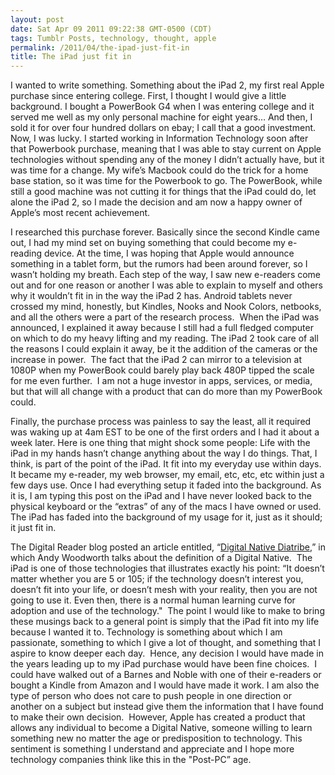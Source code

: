 ```yaml
---
layout: post
date: Sat Apr 09 2011 09:22:38 GMT-0500 (CDT)
tags: Tumblr Posts, technology, thought, apple
permalink: /2011/04/the-ipad-just-fit-in
title: The iPad just fit in
---
```


I wanted to write something. Something about the iPad 2, my first real Apple purchase since entering college. First, I thought I would give a little background. I bought a PowerBook G4 when I was entering college and it served me well as my only personal machine for eight years… And then, I sold it for over four hundred dollars on ebay; I call that a good investment.  Now, I was lucky. I started working in Information Technology soon after that Powerbook purchase, meaning that I was able to stay current on Apple technologies without spending any of the money I didn’t actually have, but it was time for a change. My wife’s Macbook could do the trick for a home base station, so it was time for the Powerbook to go. The PowerBook, while still a good machine was not cutting it for things that the iPad could do, let alone the iPad 2, so I made the decision and am now a happy owner of Apple’s most recent achievement.  

I researched this purchase forever. Basically since the second Kindle came out, I had my mind set on buying something that could become my e-reading device. At the time, I was hoping that Apple would announce something in a tablet form, but the rumors had been around forever, so I wasn’t holding my breath. Each step of the way, I saw new e-readers come out and for one reason or another I was able to explain to myself and others why it wouldn’t fit in in the way the iPad 2 has. Android tablets never crossed my mind, honestly, but Kindles, Nooks and Nook Colors, netbooks, and all the others were a part of the research process.  When the iPad was announced, I explained it away because I still had a full fledged computer on which to do my heavy lifting and my reading. The iPad 2 took care of all the reasons I could explain it away, be it the addition of the cameras or the increase in power.  The fact that the iPad 2 can mirror to a television at 1080P when my PowerBook could barely play back 480P tipped the scale for me even further.  I am not a huge investor in apps, services, or media, but that will all change with a product that can do more than my PowerBook could.  

Finally, the purchase process was painless to say the least, all it required was waking up at 4am EST to be one of the first orders and I had it about a week later. Here is one thing that might shock some people: Life with the iPad in my hands hasn’t change anything about the way I do things. That, I think, is part of the point of the iPad. It fit into my everyday use within days. It became my e-reader, my web browser, my email, etc, etc, etc within just a few days use. Once I had everything setup it faded into the background. As it is, I am typing this post on the iPad and I have never looked back to the physical keyboard or the “extras” of any of the macs I have owned or used. The iPad has faded into the background of my usage for it, just as it should; it just fit in.  

The Digital Reader blog posted an article entitled, “[Digital Native Diatribe](http://www.the-digital-reader.com/2011/04/05/digital-native-diatribe/ "Digital Native Diatribe"),” in which Andy Woodworth talks about the definition of a Digital Native.  The iPad is one of those technologies that illustrates exactly his point: “It doesn’t matter whether you are 5 or 105; if the technology doesn’t interest you, doesn’t fit into your life, or doesn’t mesh with your reality, then you are not going to use it. Even then, there is a normal human learning curve for adoption and use of the technology."  The point I would like to make to bring these musings back to a general point is simply that the iPad fit into my life because I wanted it to. Technology is something about which I am passionate, something to which I give a lot of thought, and something that I aspire to know deeper each day.  Hence, any decision I would have made in the years leading up to my iPad purchase would have been fine choices.  I could have walked out of a Barnes and Noble with one of their e-readers or bought a Kindle from Amazon and I would have made it work. I am also the type of person who does not care to push people in one direction or another on a subject but instead give them the information that I have found to make their own decision.  However, Apple has created a product that allows any individual to become a Digital Native, someone willing to learn something new no matter the age or predisposition to technology. This sentiment is something I understand and appreciate and I hope more technology companies think like this in the "Post-PC” age.

